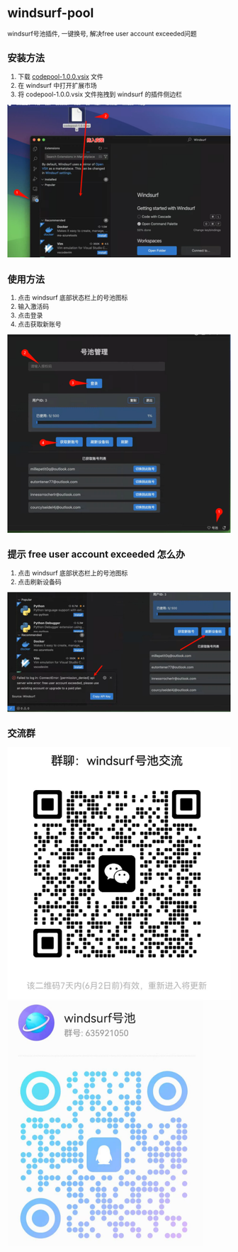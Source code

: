 # windsurf-pool
windsurf号池插件, 一键换号, 解决free user account exceeded问题

## 安装方法

1. 下载 [codepool-1.0.0.vsix](codepool-1.0.0.vsix) 文件
2. 在 windsurf 中打开扩展市场
3. 将 codepool-1.0.0.vsix 文件拖拽到 windsurf 的插件侧边栏

![使用说明](resources/darg.png)

## 使用方法

1. 点击 windsurf 底部状态栏上的号池图标
2. 输入激活码
3. 点击登录
4. 点击获取新账号

![号池管理](resources/switch.png)

## 提示 free user account exceeded 怎么办

1. 点击 windsurf 底部状态栏上的号池图标
2. 点击刷新设备码

![号池管理](resources/device.png)

## 交流群

![wx](resources/wx.png)
![qq](resources/qq.png)